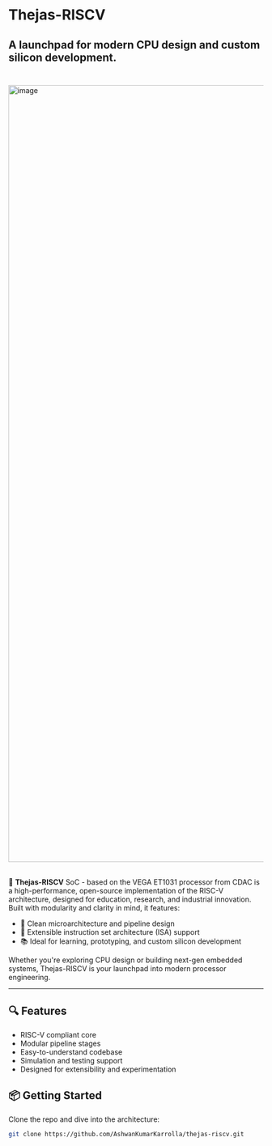 # Thejas-RISCV

## A launchpad for modern CPU design and custom silicon development.<br><br> 

<img width="1024" height="1536" alt="image" src="https://github.com/user-attachments/assets/19bb0d62-03ff-469c-8294-a7ee6f0c3d2b" /><br><br> 

🧠 **Thejas-RISCV** SoC - based on the VEGA ET1031 processor from CDAC is a high-performance, open-source implementation of the RISC-V architecture, designed for education, research, and industrial innovation. Built with modularity and clarity in mind, it features:

- 🚀 Clean microarchitecture and pipeline design  
- 🔧 Extensible instruction set architecture (ISA) support  
- 📚 Ideal for learning, prototyping, and custom silicon development  

Whether you're exploring CPU design or building next-gen embedded systems, Thejas-RISCV is your launchpad into modern processor engineering.

---

## 🔍 Features

- RISC-V compliant core
- Modular pipeline stages
- Easy-to-understand codebase
- Simulation and testing support
- Designed for extensibility and experimentation

## 📦 Getting Started

Clone the repo and dive into the architecture:

```bash
git clone https://github.com/AshwanKumarKarrolla/thejas-riscv.git
